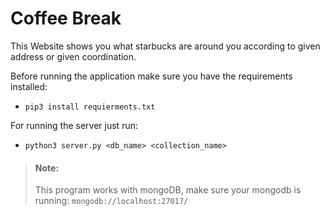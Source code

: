 # Coffee Break

This Website shows you what starbucks are around you according to given address or given coordination.

Before running the application make sure you have the requirements installed:

 - `pip3 install requierments.txt`

For running the server just run:

 - `python3 server.py <db_name> <collection_name>`


>#### Note:
>This program works with mongoDB, make sure your mongodb is running:
> `mongodb://localhost:27017/`
